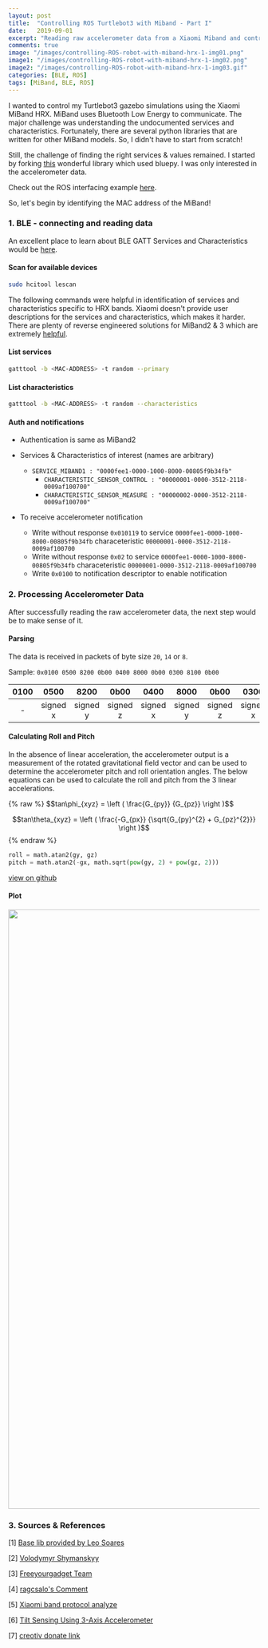 ```yaml
---
layout: post
title:  "Controlling ROS Turtlebot3 with Miband - Part I"
date:   2019-09-01
excerpt: "Reading raw accelerometer data from a Xiaomi Miband and controllling a ROS simulation bot with it"
comments: true
image: "/images/controlling-ROS-robot-with-miband-hrx-1-img01.png"
image1: "/images/controlling-ROS-robot-with-miband-hrx-1-img02.png"
image2: "/images/controlling-ROS-robot-with-miband-hrx-1-img03.gif"
categories: [BLE, ROS]
tags: [MiBand, BLE, ROS]
---
```



I wanted to control my Turtlebot3 gazebo simulations using the Xiaomi MiBand HRX. MiBand uses Bluetooth Low Energy to communicate. The major challenge was understanding the undocumented services and characteristics. Fortunately, there are several python libraries that are written for other MiBand models. So, I didn't have to start from scratch!

Still, the challenge of finding the right services & values remained. I started by forking [this](https://github.com/creotiv/MiBand2) wonderful library which used bluepy. I was only interested in the accelerometer data.

Check out the ROS interfacing example [here](https://github.com/4lhc/ROS/tree/master/learning_ws/src/x1_miband_control).


So, let's begin by identifying the MAC address of the MiBand!

### 1. BLE - connecting and reading data
An excellent place to learn about BLE GATT Services and Characteristics would be [here](https://www.oreilly.com/library/view/getting-started-with/9781491900550/ch04.html).
#### Scan for available devices
```sh
sudo hcitool lescan
```


The following commands were helpful in identification of services and characteristics specific to HRX bands. Xiaomi doesn't provide user descriptions for the services and characteristics, which makes it harder. There are plenty of reverse engineered solutions for MiBand2 & 3 which are extremely [helpful](#sources--references).

#### List services
```sh
gatttool -b <MAC-ADDRESS> -t random --primary
```

#### List characteristics
```sh
gatttool -b <MAC-ADDRESS> -t random --characteristics
```


#### Auth and notifications
- Authentication is same as MiBand2
- Services & Characteristics of interest (names are arbitrary)

    - ``SERVICE_MIBAND1 : "0000fee1-0000-1000-8000-00805f9b34fb"``
        - ``CHARACTERISTIC_SENSOR_CONTROL : "00000001-0000-3512-2118-0009af100700"``
        - ``CHARACTERISTIC_SENSOR_MEASURE : "00000002-0000-3512-2118-0009af100700"``

- To receive accelerometer notification
    - Write without response ``0x010119`` to service ``0000fee1-0000-1000-8000-00805f9b34fb`` characeteristic ``00000001-0000-3512-2118-0009af100700``
    - Write without response ``0x02`` to service ``0000fee1-0000-1000-8000-00805f9b34fb`` characeteristic ``00000001-0000-3512-2118-0009af100700``
    - Write ``0x0100`` to notification descriptor to enable notification

### 2. Processing Accelerometer Data

After successfully reading the raw accelerometer data, the next step would be to make sense of it.

#### Parsing
The data is received in packets of byte size ``20``, ``14`` or ``8``.

Sample: ``0x0100 0500 8200 0b00 0400 8000 0b00 0300 8100 0b00``


|0100  | 0500  | 8200  | 0b00 | 0400  | 8000  | 0b00  | 0300  | 8100  | 0b00   |
|:-:|:-:|:-:|:-:|:-:|:-:|:-:|:-:|:-:|:-:|
| -  | signed x  |signed y   | signed z  |  signed x |  signed y | signed z  | signed x  | signed y  |  signed z |

#### Calculating Roll and Pitch
In the absence of linear acceleration, the accelerometer output is a measurement of the rotated
gravitational field vector and can be used to determine the accelerometer pitch and roll orientation
angles. The below equations can be used to calculate the roll and pitch from the 3 linear accelerations.
<!--<p align="center">-->
<div class="box">
{% raw %}
  $$tan\phi_{xyz} = \left ( \frac{G_{py}} {G_{pz}} \right )$$

  $$tan\theta_{xyz} = \left ( \frac{-G_{px}} {\sqrt{G_{py}^{2} + G_{pz}^{2}}} \right )$$
 {% endraw %}
 </div>
<!--</p>-->

```python
roll = math.atan2(gy, gz)
pitch = math.atan2(-gx, math.sqrt(pow(gy, 2) + pow(gz, 2)))
```
[view on github](https://github.com/4lhc/MiBand_HRX/blob/1711a218ab66bfba25aa7de717452574301dcba5/base.py#L267)


#### Plot

<div class="image main">
<img src="{{page.image2 | absolute_url}}" width="1200">
</div>



### 3. Sources & References
[1] [Base lib provided by Leo Soares](https://github.com/leojrfs/miband2)

[2] [Volodymyr Shymanskyy](https://github.com/vshymanskyy/miband2-python-test)

[3] [Freeyourgadget Team](https://github.com/Freeyourgadget/Gadgetbridge/tree/master/app/src/main/java/nodomain/freeyourgadget/gadgetbridge/service/devices/huami/miband2)

[4] [ragcsalo's Comment](https://github.com/Freeyourgadget/Gadgetbridge/issues/63#issuecomment-493740447)

[5] [Xiaomi band protocol analyze](http://changy-.github.io/articles/xiao-mi-band-protocol-analyze.html)

[6] [Tilt Sensing Using 3-Axis Accelerometer](https://www.nxp.com/docs/en/application-note/AN3461.pdf)

[7] [creotiv donate link](https://github.com/creotiv/MiBand2#donate)

